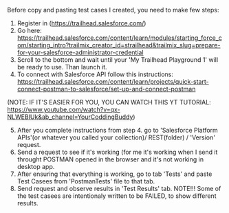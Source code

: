 Before copy and pasting test cases I created, you need to make few steps:

1. Register in (https://trailhead.salesforce.com/)
2.  Go here: https://trailhead.salesforce.com/content/learn/modules/starting_force_com/starting_intro?trailmix_creator_id=strailhead&trailmix_slug=prepare-for-your-salesforce-administrator-credential
3.  Scroll to the bottom and wait until your 'My Trailhead Playground 1' will be ready to use. Than launch it.
4.  To connect with Salesforce API follow this instructions:
https://trailhead.salesforce.com/content/learn/projects/quick-start-connect-postman-to-salesforce/set-up-and-connect-postman

(NOTE: IF IT'S EASIER FOR YOU, YOU CAN WATCH THIS YT TUTORIAL: https://www.youtube.com/watch?v=qx-NLWEBIUk&ab_channel=YourCoddingBuddy)

5. After you complete instructions from step 4. go to 'Salesforce Platform APIs'(or whatever you called your collection)/ REST(folder) / 'Version' request.
6. Send a request to see if it's working (for me it's working when I send it throught POSTMAN opened in the browser and it's not working in desktop app.
7. After ensuring that everything is working, go to tab 'Tests' and paste Test Casees from 'PostmanTests' file to that tab.
8. Send request and observe results in 'Test Results' tab.
NOTE!!! Some of the test casees are intentionaly written to be FAILED, to show different results.
